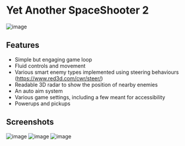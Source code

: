 # Yet Another SpaceShooter 2
![image](https://user-images.githubusercontent.com/47360416/221626395-2e749c78-ebbe-431a-b82f-5d14df7ee2c5.png)
## Features
- Simple but engaging game loop
- Fluid controls and movement
- Various smart enemy types implemented using steering behaviours (https://www.red3d.com/cwr/steer/)
- Readable 3D radar to show the position of nearby enemies
- An auto aim system
- Various game settings, including a few meant for accessibility
- Powerups and pickups

## Screenshots

![image](https://user-images.githubusercontent.com/47360416/221627099-03e5d4f8-886c-4f46-b63c-ea1dacaf4eab.png)
![image](https://user-images.githubusercontent.com/47360416/221627210-3b22cc54-da79-43df-b8bb-c38f3c6223a0.png)
![image](https://user-images.githubusercontent.com/47360416/221627265-c3d63bf0-7560-4141-a1a7-8037f0ea9707.png)
